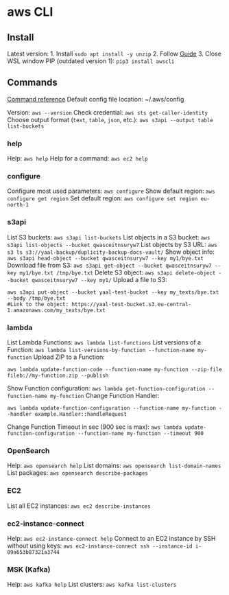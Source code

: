 # aws CLI

## Install
Latest version: 
	1. Install `sudo apt install -y unzip`
	2. Follow [Guide](https://docs.aws.amazon.com/cli/latest/userguide/getting-started-install.html)
	3. Close WSL window
PIP (outdated version 1): `pip3 install awscli`

## Commands
[Command reference](https://docs.aws.amazon.com/cli/latest/reference/#available-services)
Default config file location: ~/.aws/config

Version: `aws --version`
Check credential: `aws sts get-caller-identity`
Choose output format (`text`, `table`, `json`, etc.): `aws s3api --output table list-buckets`

### help
Help: `aws help`
Help for a command: `aws ec2 help`

### configure
Configure most used parameters: `aws configure`
Show default region: `aws configure get region`
Set default region: `aws configure set region eu-north-1`

### s3api
List S3 buckets: `aws s3api list-buckets`
List objects in a S3 bucket: `aws s3api list-objects --bucket qwasceitnsuryw7`
List objects by S3 URL: `aws s3 ls s3://yaal-backup/duplicity-backup-docs-vault/`
Show object info: `aws s3api head-object --bucket qwasceitnsuryw7 --key my1/bye.txt`
Download file from S3: `aws s3api get-object --bucket qwasceitnsuryw7 --key my1/bye.txt /tmp/bye.txt`
Delete S3 object: `aws s3api delete-object --bucket qwasceitnsuryw7 --key my1/`
Upload a file to S3:
```
aws s3api put-object --bucket yaal-test-bucket --key my_texts/bye.txt --body /tmp/bye.txt
#Link to the object: https://yaal-test-bucket.s3.eu-central-1.amazonaws.com/my_texts/bye.txt
```

### lambda
List Lambda Functions: `aws lambda list-functions`
List versions of a Function: `aws lambda list-versions-by-function --function-name my-function`
Upload ZIP to a Function:
```
aws lambda update-function-code --function-name my-function --zip-file fileb://my-function.zip --publish
```
Show Function configuration: `aws lambda get-function-configuration --function-name my-function`
Change Function Handler:
```
aws lambda update-function-configuration --function-name my-function --handler example.Handler::handleRequest
```
Change Function Timeout in sec (900 sec is max): `aws lambda update-function-configuration --function-name my-function --timeout 900`

### OpenSearch
Help: `aws opensearch help`
List domains: `aws opensearch list-domain-names`
List packages: `aws opensearch describe-packages`

### EC2
List all EC2 instances: `aws ec2 describe-instances`

### ec2-instance-connect
Help: `aws ec2-instance-connect help`
Connect to an EC2 instance by SSH without using keys: `aws ec2-instance-connect ssh --instance-id i-09a653b87321a3744`

### MSK (Kafka)
Help: `aws kafka help`
List clusters: `aws kafka list-clusters`
